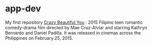 # app-dev
My first repository
[Crazy Beautiful You](https://en.wikipedia.org/wiki/Crazy_Beautiful_You)
:  2015 Filipino teen romantic comedy-drama film directed by Mae Cruz-Alviar and starring Kathryn Bernardo and Daniel Padilla. It was released in cinemas across the Philippines on February 25, 2015.
